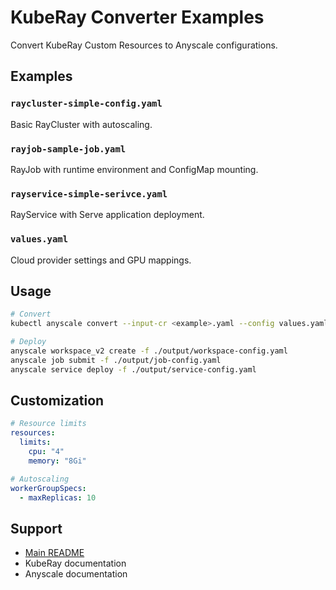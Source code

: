 # KubeRay Converter Examples

Convert KubeRay Custom Resources to Anyscale configurations.

## Examples

### `raycluster-simple-config.yaml`
Basic RayCluster with autoscaling.

### `rayjob-sample-job.yaml`
RayJob with runtime environment and ConfigMap mounting.

### `rayservice-simple-serivce.yaml`
RayService with Serve application deployment.

### `values.yaml`
Cloud provider settings and GPU mappings.

## Usage

```bash
# Convert
kubectl anyscale convert --input-cr <example>.yaml --config values.yaml --output-dir ./output

# Deploy
anyscale workspace_v2 create -f ./output/workspace-config.yaml
anyscale job submit -f ./output/job-config.yaml
anyscale service deploy -f ./output/service-config.yaml
```

## Customization

```yaml
# Resource limits
resources:
  limits:
    cpu: "4"
    memory: "8Gi"

# Autoscaling
workerGroupSpecs:
  - maxReplicas: 10
```

## Support

- [Main README](../README.md)
- KubeRay documentation
- Anyscale documentation 